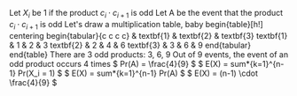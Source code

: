 Let $X_i$ be 1 if the product $c_i \cdot c_{i+1}$ is odd
Let A be the event that the product $c_i \cdot c_{i+1}$ is odd
Let's draw a multiplication table, baby
begin{table}[h!]
centering
begin{tabular}{c c c c}
& textbf{1} & textbf{2} & textbf{3}
textbf{1} & 1 & 2 & 3
textbf{2} & 2 & 4 & 6
textbf{3} & 3 & 6 & 9
end{tabular}
end{table}
There are 3 odd products: 3, 6, 9
Out of 9 events, the event of an odd product occurs 4 times
$ Pr(A) = \frac{4}{9} $
$ E(X) = sum*{k=1}^{n-1} Pr(X_i = 1) $
$ E(X) = sum*{k=1}^{n-1} Pr(A) $
$ E(X) = (n-1) \cdot \frac{4}{9} $
